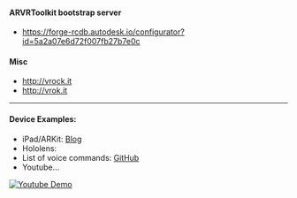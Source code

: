 

#### ARVRToolkit bootstrap server

- https://forge-rcdb.autodesk.io/configurator?id=5a2a07e6d72f007fb27b7e0c

#### Misc

- http://vrock.it
- http://vrok.it

---
#### Device Examples:
- iPad/ARKit: [Blog](https://forge.autodesk.com/blog/conxtech-rethinking-job-site-apples-arkit-forge)
- Hololens: 
 - List of voice commands: [GitHub](https://github.com/cyrillef/ForgeArVr/blob/86320ca0575887b2da59c2091ba16c483f11f4f8/HoloForge/Assets/Forge/Interactions/ForgeSpeechManager.cs#L50-L84)
 - Youtube...

[![Youtube Demo](https://github.com/cyrillef/ForgeArVr/raw/master/HoloForge.jpg)](https://www.youtube.com/watch?v=3_zwerE90eo&feature=youtu.be&t=3m42s)
 
